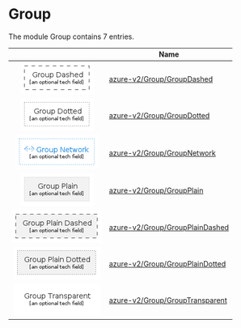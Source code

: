 # Group

The module Group contains 7 entries.



| |Name|
|:---:|---|
|![GroupDashed](../azure-v2/Group/GroupDashed.group.local.png)|[azure-v2/Group/GroupDashed](../azure-v2/Group/GroupDashed.md)
|![GroupDotted](../azure-v2/Group/GroupDotted.group.local.png)|[azure-v2/Group/GroupDotted](../azure-v2/Group/GroupDotted.md)
|![GroupNetwork](../azure-v2/Group/GroupNetwork.group.local.png)|[azure-v2/Group/GroupNetwork](../azure-v2/Group/GroupNetwork.md)
|![GroupPlain](../azure-v2/Group/GroupPlain.group.local.png)|[azure-v2/Group/GroupPlain](../azure-v2/Group/GroupPlain.md)
|![GroupPlainDashed](../azure-v2/Group/GroupPlainDashed.group.local.png)|[azure-v2/Group/GroupPlainDashed](../azure-v2/Group/GroupPlainDashed.md)
|![GroupPlainDotted](../azure-v2/Group/GroupPlainDotted.group.local.png)|[azure-v2/Group/GroupPlainDotted](../azure-v2/Group/GroupPlainDotted.md)
|![GroupTransparent](../azure-v2/Group/GroupTransparent.group.local.png)|[azure-v2/Group/GroupTransparent](../azure-v2/Group/GroupTransparent.md)


